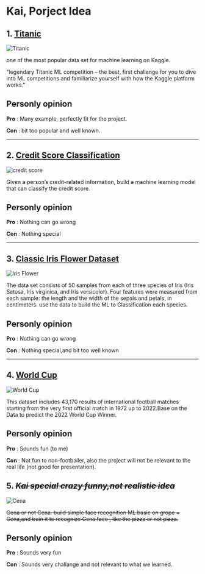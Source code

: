 # Kai, Porject Idea

## 1. [Titanic](https://www.kaggle.com/c/titanic/data)

![Titanic](https://cdn.mos.cms.futurecdn.net/X2HayNRX94wPEBtGqg7MJE.jpg "Titanic")

one of the most popular data set for machine learning on Kaggle.

"legendary Titanic ML competition – the best, first challenge for you to dive into ML competitions and familiarize yourself with how the Kaggle platform works."

## Personly opinion
**Pro** : Many example, perfectly fit for the project.

**Con** : bit too popular and well known.

***

## 2. [Credit Score Classification](https://www.kaggle.com/datasets/parisrohan/credit-score-classification)

![credit score](https://www.nerdwallet.com/assets/blog/wp-content/uploads/2019/04/credit-score-range.png "credit score")

Given a person’s credit-related information, build a machine learning model that can classify the credit score.

## Personly opinion
**Pro** : Nothing can go wrong

**Con** : Nothing special

***


## 3. [Classic Iris Flower Dataset](https://www.kaggle.com/datasets/arshid/iris-flower-dataset)

![Iris Flower](https://hgtvhome.sndimg.com/content/dam/images/grdn/fullset/2014/2/5/0/12-waltersgardens-hi14643-irisautumn-circus.jpg.rend.hgtvcom.1280.853.suffix/1452644697576.jpeg "Iris Flower")

The data set consists of 50 samples from each of three species of Iris (Iris Setosa, Iris virginica, and Iris versicolor). Four features were measured from each sample: the length and the width of the sepals and petals, in centimeters.
use the data to build the ML to Classification each species.

## Personly opinion
**Pro** : Nothing can go wrong

**Con** : Nothing special,and bit too well known

***

## 4. [World Cup](https://www.kaggle.com/datasets/martj42/international-football-results-from-1872-to-2017)

![World Cup](https://upload.wikimedia.org/wikipedia/en/thumb/e/e3/2022_FIFA_World_Cup.svg/1200px-2022_FIFA_World_Cup.svg.png "World Cup")

This dataset includes 43,170 results of international football matches starting from the very first official match in 1972 up to 2022.Base on the Data to predict the 2022 World Cup Winner.

## Personly opinion
**Pro** : Sounds fun (to me)

**Con** : Not fun to non-footballer, also the project will not be relevant to the real life (not good for presentation).


## 5. ~~_Kai special crazy funny,not realistic idea_~~

![Cena](https://media-exp2.licdn.com/dms/image/C5603AQHI9dREmJVc5g/profile-displayphoto-shrink_200_200/0/1614806815510?e=2147483647&v=beta&t=qLwbWFwZKS0WQfbPG80lC1MaRRROtmx8M-x9_L2B_Zs "Cena")

~~Cena or not Cena. build simple face recognition ML basic on grope + Cena,and train it to recognize Cena face , like the pizza or not pizza.~~

## Personly opinion
**Pro** : Sounds very fun

**Con** : Sounds very challange and not relevant to what we learned. 
